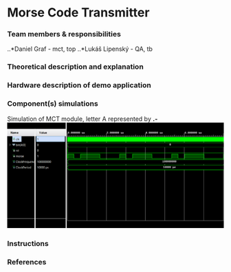 # Morse Code Transmitter
### Team members & responsibilities 
..*Daniel Graf - mct, top
..*Lukáš Lipenský - QA, tb

### Theoretical description and explanation

### Hardware description of demo application

### Component(s) simulations
Simulation of MCT module, letter A represented by **.-**
![](mct_a.png)
### Instructions

### References
